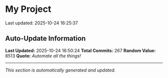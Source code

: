 # My Project


Last updated: 2025-10-24 16:25:37


















































































































































































































































































































































































































































































































































































































































































## Auto-Update Information

**Last Updated:** 2025-10-24 16:50:24
**Total Commits:** 267
**Random Value:** 8513
**Quote:** _Automate all the things!_

---
_This section is automatically generated and updated._